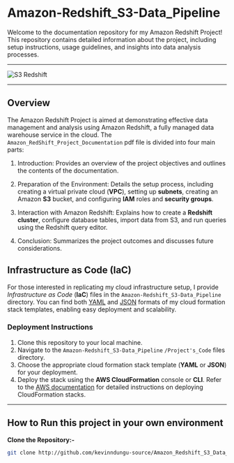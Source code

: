 # Amazon-Redshift_S3-Data_Pipeline

Welcome to the documentation repository for my Amazon Redshift Project! This repository contains detailed information about the project, including setup instructions, usage guidelines, and insights into data analysis processes.

---

![S3 Redshift](https://github.com/kevinndungu-source/Amazon_Redshift_S3_Data_Pipeline/assets/114335263/11fafc6b-288a-4163-8cd3-369fd19bd164)

---

## Overview

The Amazon Redshift Project is aimed at demonstrating effective data management and analysis using Amazon Redshift, a fully managed data warehouse service in the cloud. The `Amazon_RedShift_Project_Documentation` pdf file is divided into four main parts:

1. Introduction: Provides an overview of the project objectives and outlines the contents of the documentation.
   
2. Preparation of the Environment: Details the setup process, including creating a virtual private cloud (**VPC**), setting up **subnets**, creating an Amazon **S3** bucket, and configuring **IAM** roles and **security groups**.

3. Interaction with Amazon Redshift: Explains how to create a **Redshift cluster**, configure database tables, import data from S3, and run queries using the Redshift query editor.

4. Conclusion: Summarizes the project outcomes and discusses future considerations.

## Infrastructure as Code (IaC)

For those interested in replicating my cloud infrastructure setup, I provide *Infrastructure as Code* (**IaC**) files in the `Amazon-Redshift_S3-Data_Pipeline` directory. You can find both [YAML](https://github.com/kevinndungu-source/Amazon_Redshift_S3_Data_Pipeline/blob/main/Project's_Code/Amazon_RedShift_Cloud_Formation_Stack_YAML_Code.yml) and [JSON](https://github.com/kevinndungu-source/Amazon_Redshift_S3_Data_Pipeline/blob/main/Project's_Code/Amazon_RedShift_Cloud_Formation_Stack_JSON_Code.json) formats of my cloud formation stack templates, enabling easy deployment and scalability.

### Deployment Instructions

1. Clone this repository to your local machine.
2. Navigate to the `Amazon-Redshift_S3-Data_Pipeline` `/Project's_Code` files directory.
3. Choose the appropriate cloud formation stack template (**YAML** or **JSON**) for your deployment.
4. Deploy the stack using the **AWS CloudFormation** console or **CLI**. Refer to the [AWS documentation](https://docs.aws.amazon.com/whitepapers/latest/overview-deployment-options/aws-cloudformation.html) for detailed instructions on deploying CloudFormation stacks.

---

## How to Run this project in your own environment

**Clone the Repository:-**
   ```sh
   git clone http://github.com/kevinndungu-source/Amazon_Redshift_S3_Data_Pipeline
